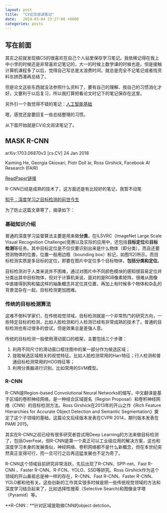 ```yaml
---
layout: post
title:  "CV论文阅读笔记"
date:   2024-03-04 23:27:00 +0800
categories: posts
---
```


## 写在前面

其实之前就发现搞CS的很喜欢在自己个人站里保存学习笔记。我依稀记得在我上中小学的时候还是非常喜欢记笔记的，大一的时候上数学课的时候也是。但是接触计算机课程多了以后，觉得自己写总是太浪费时间，就总是完全不记笔记或者找资料东拼西凑再总结了。

但是论文这些东西就没法参照什么资料了，要有自己的理解、按自己的习惯消化才好。又要利于以后复习，所以我打算把看论文时记下的笔记保存在这里。

另外引一个我觉得不错的笔记：[人工智能基础](https://note.tonycrane.cc/cs/ai/basic/)

嗯，感觉还是要回复一些总结整理的习惯。

从下面开始就是CV论文阅读笔记了。

## MASK R-CNN

arXiv:1703.06870v3 [cs.CV] 24 Jan 2018

Kaiming He, Georgia Gkioxari, Piotr Doll ́ar, Ross Girshick, Facebook AI Research (FAIR)

[ReadPaper链接](https://readpaper.com/pdf-annotate/note?pdfId=4557556612374470657)

R-CNN已经是成熟的技术了，这方面还是有比较好的笔记，我暂不动笔

[知乎：深度学习之目标检测的前世今生](https://zhuanlan.zhihu.com/p/32830206)

为了防止这篇文章寄了，摘录如下：

### 基础知识介绍

普通的深度学习监督算法主要是用来做**分类**，在ILSVRC（ImageNet Large Scale Visual Recognition Challenge)竞赛以及实际的应用中，还包括**目标定位**和**目标检测**等任务。其中目标定位是不仅仅要识别出来是什么物体（即分类），而且还要预测物体的位置，位置一般用边框（bounding box）标记，如图1(2)所示。而目标检测实质是多目标的定位，即要在图片中定位多个目标物体，**包括分类和定位**。

目标检测对于人类来说并不困难，通过对图片中不同颜色模块的感知很容易定位并分类出其中目标物体，但对于计算机来说，面对的是RGB像素矩阵，很难从图像中直接得到狗和猫这样的抽象概念并定位其位置，再加上有时候多个物体和杂乱的背景混杂在一起，目标检测更加困难。

### 传统的目标检测算法

这难不倒科学家们，在传统视觉领域，目标检测就是一个非常热门的研究方向，一些特定目标的检测，比如人脸检测和行人检测已经有非常成熟的技术了。普通的目标检测也有过很多的尝试，但是效果总是差强人意。

传统的目标检测一般使用滑动窗口的框架，主要包括三个步骤：

1. 利用不同尺寸的滑动窗口框住图中的某一部分作为候选区域；
2. 提取候选区域相关的视觉特征。比如人脸检测常用的Harr特征；行人检测和普通目标检测常用的HOG特征等；
3. 利用分类器进行识别，比如常用的SVM模型。

### R-CNN

R-CNN是Region-based Convolutional Neural Networks的缩写，中文翻译是基于区域的卷积神经网络，是一种结合区域提名（Region Proposal）和卷积神经网络（CNN）的目标检测方法。Ross Girshick在2013年的开山之作《Rich Feature Hierarchies for Accurate Object Detection and Semantic Segmentation》奠定了这个子领域的基础，这篇论文后续版本发表在CVPR 2014，期刊版本发表在PAMI 2015。

其实在R-CNN之前已经有很多研究者尝试用Deep Learning的方法来做目标检测了，包括OverFeat，但R-CNN是第一个真正可以工业级应用的解决方案，这也和深度学习本身的发展类似，神经网络、卷积网络都不是什么新概念，但在本世纪突然真正变得可行，而一旦可行之后再迅猛发展也不足为奇了。

R-CNN这个领域目前研究非常活跃，先后出现了R-CNN、SPP-net、Fast R-CNN 、Faster R-CNN、R-FCN、YOLO、SSD等研究。Ross Girshick作为这个领域的开山鼻祖总是神一样的存在，R-CNN、Fast R-CNN、Faster R-CNN、YOLO都和他有关。这些创新的工作其实很多时候是把一些传统视觉领域的方法和深度学习结合起来了，比如选择性搜索（Selective Search)和图像金字塔（Pyramid）等。

**R-CNN：**针对区域提取做CNN的object detction。

